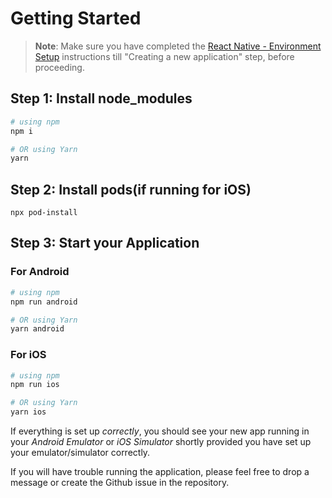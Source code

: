 # Getting Started

>**Note**: Make sure you have completed the [React Native - Environment Setup](https://reactnative.dev/docs/environment-setup) instructions till "Creating a new application" step, before proceeding.

## Step 1: Install node_modules

```bash
# using npm
npm i

# OR using Yarn
yarn
```

## Step 2: Install pods(if running for iOS)

```
npx pod-install
```

## Step 3: Start your Application

### For Android

```bash
# using npm
npm run android

# OR using Yarn
yarn android
```

### For iOS

```bash
# using npm
npm run ios

# OR using Yarn
yarn ios
```

If everything is set up _correctly_, you should see your new app running in your _Android Emulator_ or _iOS Simulator_ shortly provided you have set up your emulator/simulator correctly.

If you will have trouble running the application, please feel free to drop a message or create the Github issue in the repository.
